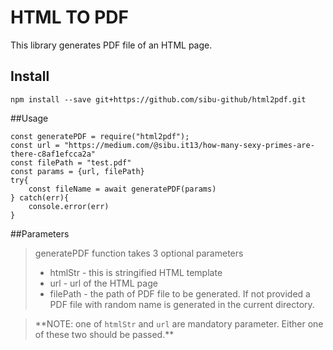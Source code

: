 # HTML TO PDF

This library generates PDF file of an HTML page.

## Install

```
npm install --save git+https://github.com/sibu-github/html2pdf.git
```

##Usage

```
const generatePDF = require("html2pdf");
const url = "https://medium.com/@sibu.it13/how-many-sexy-primes-are-there-c8af1efcca2a"
const filePath = "test.pdf"
const params = {url, filePath}
try{
    const fileName = await generatePDF(params)
} catch(err){
    console.error(err)
}
```

##Parameters

> generatePDF function takes 3 optional parameters
>
> - htmlStr - this is stringified HTML template
> - url - url of the HTML page
> - filePath - the path of PDF file to be generated. If not provided a PDF file with random name is generated in the current directory.

> \*\*NOTE: one of `htmlStr` and `url` are mandatory parameter. Either one of these two should be passed.\*\*
